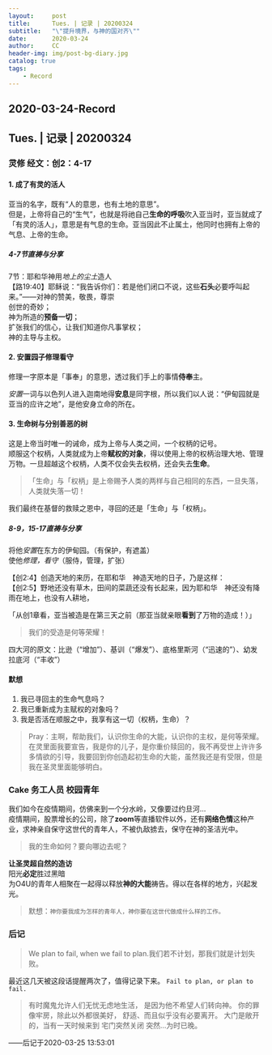 ```yaml
---
layout:     post
title:      Tues. | 记录 | 20200324
subtitle:   "\"提升境界，与神的国对齐\""
date:       2020-03-24
author:     CC
header-img: img/post-bg-diary.jpg
catalog: true
tags:
    - Record
---
```


## 2020-03-24-Record

## Tues. | 记录 | 20200324

### 灵修 经文：创2：4-17

#### 1. 成了有灵的活人

亚当的名字，既有“人的意思，也有土地的意思”。  
但是，上帝将自己的“生气”，也就是将祂自己**生命的呼吸**吹入亚当时，亚当就成了「有灵的活人」，意思是有气息的生命。亚当因此不止属土，他同时也拥有上帝的气息、上帝的生命。

##### 4-7节直祷与分享

7节：耶和华神用*地上的尘土*造人  
【路19:40】耶稣说：“我告诉你们：若是他们闭口不说，这些**石头**必要呼叫起来。”——对神的赞美，敬畏，尊崇  
创世的奇妙；  
神为所造的**预备一切**；  
扩张我们的信心，让我们知道你凡事掌权；  
神的主导与主权。

#### 2. 安置园子修理看守

修理一字原本是「事奉」的意思，透过我们手上的事情**侍奉**主。

*安置*一词与以色列人进入迦南地得**安息**是同字根，所以我们以人说：“伊甸园就是亚当的应许之地”，是他安身立命的所在。

#### 3. 生命树与分别善恶的树

这是上帝当时唯一的诫命，成为上帝与人类之间，一个权柄的记号。  
顺服这个权柄，人类就成为上帝**赋权的对象**，得以使用上帝的权柄治理大地、管理万物。一旦超越这个权柄，人类不仅会失去权柄，还会失去**生命**。

> 「生命」与「权柄」是上帝赐予人类的两样与自己相同的东西，一旦失落，人类就失落一切！

我们最终在基督的救赎之恩中，寻回的还是「生命」与「权柄」。

##### 8-9，15-17直祷与分享

将他*安置*在东方的伊甸园。（有保护，有遮盖）  
使他*修理，看守*（服侍，管理，扩张）  

【创2:4】创造天地的来历，在耶和华　神造天地的日子，乃是这样：  
【创2:5】野地还没有草木，田间的菜蔬还没有长起来，因为耶和华　神还没有降雨在地上，也没有人耕地，

「从创1章看，亚当被造是在第三天之前（那亚当就亲眼**看到**了万物的造成！）」

> 我们的受造是何等荣耀！

四大河的原文：比逊（“增加”）、基训（“爆发”）、底格里斯河（“迅速的”）、幼发拉底河（“丰收”）

#### 默想

1. 我已寻回主的生命气息吗？
2. 我已重新成为主赋权的对象吗？
3. 我是否活在顺服之中，我享有这一切（权柄，生命）？

> Pray：主啊，帮助我们，认识你生命的大能，认识你的主权，是何等荣耀。在灵里面我要宣告，我是你的儿子，是你重价赎回的，我不再受世上许许多多情欲的引导，我要回到你创造起初生命的大能，虽然我还是有受限，但是我在圣灵里面能够明白。

### Cake 务工人员 校园青年

我们如今在疫情期间，仿佛来到一个分水岭，又像要过约旦河…  
疫情期间，股票增长的公司，除了**zoom**等直播软件以外，还有**网络色情**这种产业，求神亲自保守这世代的青年人，不被仇敌掳去，保守在神的圣洁光中。

> 我的生命如何？要向哪边去呢？

**让圣灵超自然的造访**  
阳光**必定**胜过黑暗  
为O4U的青年人相聚在一起得以释放**神的大能**祷告。得以在各样的地方，兴起发光。  
> 默想：`神你要我成为怎样的青年人，神你要在这世代做成什么样的工作。`

### 后记

> We plan to fail, when we fail to plan.我们若不计划，那我们就是计划失败。

最近这几天被这段话提醒两次了，值得记录下来。
`Fail to plan, or plan to fail.`

> 有时魔鬼允许人们无忧无虑地生活，
是因为他不希望人们转向神。
你的罪像牢房，除此以外都很美好，
舒适、而且似乎没有必要离开。
大门是敞开的，当有一天时候来到
宅门突然关闭
突然…为时已晚。

——后记于2020-03-25 13:53:01

